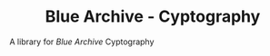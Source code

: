 <div align="center">
  <h1>Blue Archive - Cyptography</h1>
</div>

A library for *Blue Archive* Cyptography
